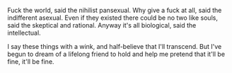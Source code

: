 Fuck the world,
said the nihilist pansexual.
Why give a fuck at all,
said the indifferent asexual.
Even if they existed there could be no two like souls,
said the skeptical and rational.
Anyway it's all biological,
said the intellectual.

I say these things
with a wink, and half-believe
that I'll transcend. But
I've begun to dream of a lifelong
friend to hold and help me pretend
that it'll be fine, it'll be fine.
